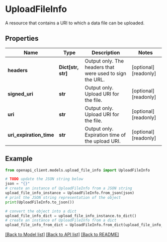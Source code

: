 # UploadFileInfo

A resource that contains a URI to which a data file can be uploaded.

## Properties

Name | Type | Description | Notes
------------ | ------------- | ------------- | -------------
**headers** | **Dict[str, str]** | Output only. The headers that were used to sign the URL. | [optional] [readonly] 
**signed_uri** | **str** | Output only. Upload URI for the file. | [optional] [readonly] 
**uri** | **str** | Output only. Upload URI for the file. | [optional] [readonly] 
**uri_expiration_time** | **str** | Output only. Expiration time of the upload URI. | [optional] [readonly] 

## Example

```python
from openapi_client.models.upload_file_info import UploadFileInfo

# TODO update the JSON string below
json = "{}"
# create an instance of UploadFileInfo from a JSON string
upload_file_info_instance = UploadFileInfo.from_json(json)
# print the JSON string representation of the object
print(UploadFileInfo.to_json())

# convert the object into a dict
upload_file_info_dict = upload_file_info_instance.to_dict()
# create an instance of UploadFileInfo from a dict
upload_file_info_from_dict = UploadFileInfo.from_dict(upload_file_info_dict)
```
[[Back to Model list]](../README.md#documentation-for-models) [[Back to API list]](../README.md#documentation-for-api-endpoints) [[Back to README]](../README.md)


